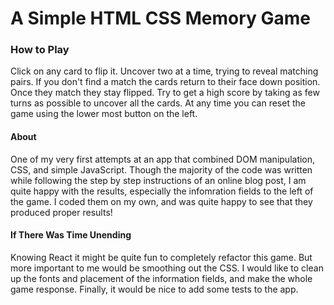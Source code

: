 # A Simple HTML CSS Memory Game

### How to Play
Click on any card to flip it. Uncover two at a time, trying to reveal matching pairs. If you don't
find a match the cards return to their face down position. Once they match they stay flipped. Try
to get a high score by taking as few turns as possible to uncover all the cards. At any time you
can reset the game using the lower most button on the left.

#### About
One of my very first attempts at an app that combined DOM manipulation, CSS, and simple JavaScript.
Though the majority of the code was written while following the step by step instructions of an online
blog post, I am quite happy with the results, especially the infomration fields to the left of the
game. I coded them on my own, and was quite happy to see that they produced proper results!

#### If There Was Time Unending
Knowing React it might be quite fun to completely refactor this game. But more important to me would
be smoothing out the CSS. I would like to clean up the fonts and placement of the information fields,
and make the whole game response. Finally, it would be nice to add some tests to the app.
